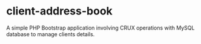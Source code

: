 # client-address-book
A simple PHP Bootstrap application involving CRUX operations with MySQL database to manage clients details.
